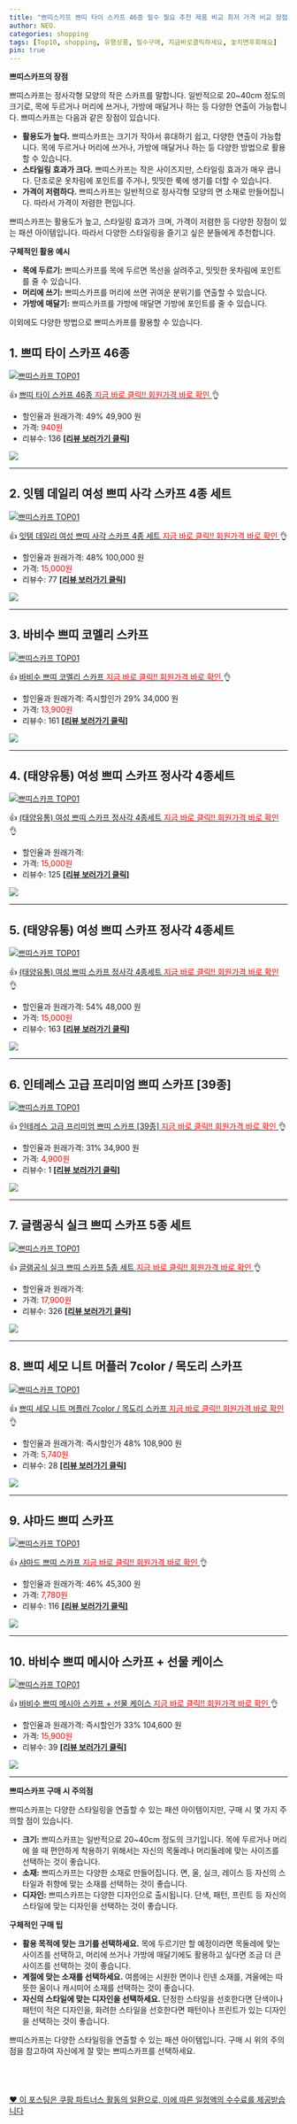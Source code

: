 ```yaml
---
title: "쁘띠스카프 쁘띠 타이 스카프 46종 필수 필요 추천 제품 비교 최저 가격 비교 장점 구매 후기 구매평"
author: NEO.
categories: shopping
tags: [Top10, shopping, 유행상품, 필수구매, 지금바로클릭하세요, 놓치면후회해요]
pin: true
---
```

**쁘띠스카프의 장점**

쁘띠스카프는 정사각형 모양의 작은 스카프를 말합니다. 일반적으로 20~40cm 정도의 크기로, 목에 두르거나 머리에 쓰거나, 가방에 매달거나 하는 등 다양한 연출이 가능합니다. 쁘띠스카프는 다음과 같은 장점이 있습니다.

* **활용도가 높다.** 쁘띠스카프는 크기가 작아서 휴대하기 쉽고, 다양한 연출이 가능합니다. 목에 두르거나 머리에 쓰거나, 가방에 매달거나 하는 등 다양한 방법으로 활용할 수 있습니다.
* **스타일링 효과가 크다.** 쁘띠스카프는 작은 사이즈지만, 스타일링 효과가 매우 큽니다. 단조로운 옷차림에 포인트를 주거나, 밋밋한 룩에 생기를 더할 수 있습니다.
* **가격이 저렴하다.** 쁘띠스카프는 일반적으로 정사각형 모양의 면 소재로 만들어집니다. 따라서 가격이 저렴한 편입니다.

쁘띠스카프는 활용도가 높고, 스타일링 효과가 크며, 가격이 저렴한 등 다양한 장점이 있는 패션 아이템입니다. 따라서 다양한 스타일링을 즐기고 싶은 분들에게 추천합니다.

**구체적인 활용 예시**

* **목에 두르기:** 쁘띠스카프를 목에 두르면 목선을 살려주고, 밋밋한 옷차림에 포인트를 줄 수 있습니다.
* **머리에 쓰기:** 쁘띠스카프를 머리에 쓰면 귀여운 분위기를 연출할 수 있습니다.
* **가방에 매달기:** 쁘띠스카프를 가방에 매달면 가방에 포인트를 줄 수 있습니다.

이외에도 다양한 방법으로 쁘띠스카프를 활용할 수 있습니다.

   

## 1. 쁘띠 타이 스카프 46종

[![쁘띠스카프 TOP01](https://thumbnail7.coupangcdn.com/thumbnails/remote/490x490ex/image/vendor_inventory/51f6/934b35a5eb7fa15bfa321a16c6e890769d2a43691f695664243046a66b82.jpg)](https://link.coupang.com/re/AFFSDP?lptag=AF3617701&subid=GithubCoopas&pageKey=1142238751&traceid=V0-153&itemId=2113539711&vendorItemId=78160245744)


👍 [쁘띠 타이 스카프 46종 <font color=red> 지금 바로 클릭!! 회원가격 바로 확인 </font> ](https://link.coupang.com/re/AFFSDP?lptag=AF3617701&subid=GithubCoopas&pageKey=1142238751&traceid=V0-153&itemId=2113539711&vendorItemId=78160245744) 👌 


- 할인율과 원래가격: 49%  49,900   원
- 가격: <span style='color:red'>940원</span>
- 리뷰수: 136  [**[리뷰 보러가기 클릭]**](https://link.coupang.com/re/AFFSDP?lptag=AF3617701&subid=GithubCoopas&pageKey=1142238751&traceid=V0-153&itemId=2113539711&vendorItemId=78160245744)

[![](/discount_price.png)](https://link.coupang.com/re/AFFSDP?lptag=AF3617701&subid=GithubCoopas&pageKey=1142238751&traceid=V0-153&itemId=2113539711&vendorItemId=78160245744)

---


   

## 2. 잇템 데일리 여성 쁘띠 사각 스카프 4종 세트

[![쁘띠스카프 TOP01](https://thumbnail9.coupangcdn.com/thumbnails/remote/490x490ex/image/vendor_inventory/676a/1a92c63c89b5cda69164ff8a84d8efc2abe3d35fa4b60a28476f3cdbe02c.jpg)](https://link.coupang.com/re/AFFSDP?lptag=AF3617701&subid=GithubCoopas&pageKey=7192317158&traceid=V0-153&itemId=18161926731&vendorItemId=85354032858)


👍 [잇템 데일리 여성 쁘띠 사각 스카프 4종 세트 <font color=red> 지금 바로 클릭!! 회원가격 바로 확인 </font> ](https://link.coupang.com/re/AFFSDP?lptag=AF3617701&subid=GithubCoopas&pageKey=7192317158&traceid=V0-153&itemId=18161926731&vendorItemId=85354032858) 👌 


- 할인율과 원래가격: 48%  100,000   원
- 가격: <span style='color:red'>15,000원</span>
- 리뷰수: 77  [**[리뷰 보러가기 클릭]**](https://link.coupang.com/re/AFFSDP?lptag=AF3617701&subid=GithubCoopas&pageKey=7192317158&traceid=V0-153&itemId=18161926731&vendorItemId=85354032858)

[![](/discount_price.png)](https://link.coupang.com/re/AFFSDP?lptag=AF3617701&subid=GithubCoopas&pageKey=7192317158&traceid=V0-153&itemId=18161926731&vendorItemId=85354032858)

---


   

## 3. 바비수 쁘띠 코멜리 스카프

[![쁘띠스카프 TOP01](https://thumbnail6.coupangcdn.com/thumbnails/remote/490x490ex/image/rs_quotation_api/zeorlbmt/aa2a2614db3c4df583580ff591dfe21a.jpg)](https://link.coupang.com/re/AFFSDP?lptag=AF3617701&subid=GithubCoopas&pageKey=6773957904&traceid=V0-153&itemId=15912285730&vendorItemId=83119786615)


👍 [바비수 쁘띠 코멜리 스카프 <font color=red> 지금 바로 클릭!! 회원가격 바로 확인 </font> ](https://link.coupang.com/re/AFFSDP?lptag=AF3617701&subid=GithubCoopas&pageKey=6773957904&traceid=V0-153&itemId=15912285730&vendorItemId=83119786615) 👌 


- 할인율과 원래가격: 즉시할인가 29%  34,000   원
- 가격: <span style='color:red'>13,900원</span>
- 리뷰수: 161  [**[리뷰 보러가기 클릭]**](https://link.coupang.com/re/AFFSDP?lptag=AF3617701&subid=GithubCoopas&pageKey=6773957904&traceid=V0-153&itemId=15912285730&vendorItemId=83119786615)

[![](/discount_price.png)](https://link.coupang.com/re/AFFSDP?lptag=AF3617701&subid=GithubCoopas&pageKey=6773957904&traceid=V0-153&itemId=15912285730&vendorItemId=83119786615)

---


   

## 4. (태양유통) 여성 쁘띠 스카프 정사각 4종세트

[![쁘띠스카프 TOP01](https://thumbnail8.coupangcdn.com/thumbnails/remote/490x490ex/image/vendor_inventory/9490/684dbcbf82caafaf173b74fbd3ebe9fe5a3adfd9d470bb9a0e49eb1d793a.jpg)](https://link.coupang.com/re/AFFSDP?lptag=AF3617701&subid=GithubCoopas&pageKey=7187946028&traceid=V0-153&itemId=18142050056&vendorItemId=85355114019)


👍 [(태양유통) 여성 쁘띠 스카프 정사각 4종세트 <font color=red> 지금 바로 클릭!! 회원가격 바로 확인 </font> ](https://link.coupang.com/re/AFFSDP?lptag=AF3617701&subid=GithubCoopas&pageKey=7187946028&traceid=V0-153&itemId=18142050056&vendorItemId=85355114019) 👌 


- 할인율과 원래가격: 
- 가격: <span style='color:red'>15,000원</span>
- 리뷰수: 125  [**[리뷰 보러가기 클릭]**](https://link.coupang.com/re/AFFSDP?lptag=AF3617701&subid=GithubCoopas&pageKey=7187946028&traceid=V0-153&itemId=18142050056&vendorItemId=85355114019)

[![](/discount_price.png)](https://link.coupang.com/re/AFFSDP?lptag=AF3617701&subid=GithubCoopas&pageKey=7187946028&traceid=V0-153&itemId=18142050056&vendorItemId=85355114019)

---


   

## 5. (태양유통) 여성 쁘띠 스카프 정사각 4종세트

[![쁘띠스카프 TOP01](https://thumbnail8.coupangcdn.com/thumbnails/remote/490x490ex/image/vendor_inventory/9490/684dbcbf82caafaf173b74fbd3ebe9fe5a3adfd9d470bb9a0e49eb1d793a.jpg)](https://link.coupang.com/re/AFFSDP?lptag=AF3617701&subid=GithubCoopas&pageKey=7187946028&traceid=V0-153&itemId=18142050056&vendorItemId=85355114019)


👍 [(태양유통) 여성 쁘띠 스카프 정사각 4종세트 <font color=red> 지금 바로 클릭!! 회원가격 바로 확인 </font> ](https://link.coupang.com/re/AFFSDP?lptag=AF3617701&subid=GithubCoopas&pageKey=7187946028&traceid=V0-153&itemId=18142050056&vendorItemId=85355114019) 👌 


- 할인율과 원래가격: 54%  48,000   원
- 가격: <span style='color:red'>15,000원</span>
- 리뷰수: 163  [**[리뷰 보러가기 클릭]**](https://link.coupang.com/re/AFFSDP?lptag=AF3617701&subid=GithubCoopas&pageKey=7187946028&traceid=V0-153&itemId=18142050056&vendorItemId=85355114019)

[![](/discount_price.png)](https://link.coupang.com/re/AFFSDP?lptag=AF3617701&subid=GithubCoopas&pageKey=7187946028&traceid=V0-153&itemId=18142050056&vendorItemId=85355114019)

---


   

## 6. 인테레스 고급 프리미엄 쁘띠 스카프 [39종]

[![쁘띠스카프 TOP01](https://thumbnail9.coupangcdn.com/thumbnails/remote/490x490ex/image/vendor_inventory/e4d6/b3e6988bfbf5970bd7ab5b62d64421e7d154f16486574603455ce10e4336.jpg)](https://link.coupang.com/re/AFFSDP?lptag=AF3617701&subid=GithubCoopas&pageKey=7366094739&traceid=V0-153&itemId=18989509816&vendorItemId=86114746420)


👍 [인테레스 고급 프리미엄 쁘띠 스카프 [39종] <font color=red> 지금 바로 클릭!! 회원가격 바로 확인 </font> ](https://link.coupang.com/re/AFFSDP?lptag=AF3617701&subid=GithubCoopas&pageKey=7366094739&traceid=V0-153&itemId=18989509816&vendorItemId=86114746420) 👌 


- 할인율과 원래가격: 31%  34,900   원
- 가격: <span style='color:red'>4,900원</span>
- 리뷰수: 1  [**[리뷰 보러가기 클릭]**](https://link.coupang.com/re/AFFSDP?lptag=AF3617701&subid=GithubCoopas&pageKey=7366094739&traceid=V0-153&itemId=18989509816&vendorItemId=86114746420)

[![](/discount_price.png)](https://link.coupang.com/re/AFFSDP?lptag=AF3617701&subid=GithubCoopas&pageKey=7366094739&traceid=V0-153&itemId=18989509816&vendorItemId=86114746420)

---


   

## 7. 글램공식 실크 쁘띠 스카프 5종 세트

[![쁘띠스카프 TOP01](https://thumbnail10.coupangcdn.com/thumbnails/remote/490x490ex/image/vendor_inventory/a34f/694905fe9cab28f59ce516d522cda16c2846fb37732a7bbcb1798b58ac31.JPG)](https://link.coupang.com/re/AFFSDP?lptag=AF3617701&subid=GithubCoopas&pageKey=6756488735&traceid=V0-153&itemId=15820196014&vendorItemId=83032500937)


👍 [글램공식 실크 쁘띠 스카프 5종 세트 <font color=red> 지금 바로 클릭!! 회원가격 바로 확인 </font> ](https://link.coupang.com/re/AFFSDP?lptag=AF3617701&subid=GithubCoopas&pageKey=6756488735&traceid=V0-153&itemId=15820196014&vendorItemId=83032500937) 👌 


- 할인율과 원래가격: 
- 가격: <span style='color:red'>17,900원</span>
- 리뷰수: 326  [**[리뷰 보러가기 클릭]**](https://link.coupang.com/re/AFFSDP?lptag=AF3617701&subid=GithubCoopas&pageKey=6756488735&traceid=V0-153&itemId=15820196014&vendorItemId=83032500937)

[![](/discount_price.png)](https://link.coupang.com/re/AFFSDP?lptag=AF3617701&subid=GithubCoopas&pageKey=6756488735&traceid=V0-153&itemId=15820196014&vendorItemId=83032500937)

---


   

## 8. 쁘띠 세모 니트 머플러 7color / 목도리 스카프

[![쁘띠스카프 TOP01](https://thumbnail8.coupangcdn.com/thumbnails/remote/490x490ex/image/vendor_inventory/8256/734343fd2f6319eef03fa6f917ad66c0368ce82276449044c04e54ce1405.jpg)](https://link.coupang.com/re/AFFSDP?lptag=AF3617701&subid=GithubCoopas&pageKey=6157561628&traceid=V0-153&itemId=16284076407&vendorItemId=87623933918)


👍 [쁘띠 세모 니트 머플러 7color / 목도리 스카프 <font color=red> 지금 바로 클릭!! 회원가격 바로 확인 </font> ](https://link.coupang.com/re/AFFSDP?lptag=AF3617701&subid=GithubCoopas&pageKey=6157561628&traceid=V0-153&itemId=16284076407&vendorItemId=87623933918) 👌 


- 할인율과 원래가격: 즉시할인가 48%  108,900   원
- 가격: <span style='color:red'>5,740원</span>
- 리뷰수: 28  [**[리뷰 보러가기 클릭]**](https://link.coupang.com/re/AFFSDP?lptag=AF3617701&subid=GithubCoopas&pageKey=6157561628&traceid=V0-153&itemId=16284076407&vendorItemId=87623933918)

[![](/discount_price.png)](https://link.coupang.com/re/AFFSDP?lptag=AF3617701&subid=GithubCoopas&pageKey=6157561628&traceid=V0-153&itemId=16284076407&vendorItemId=87623933918)

---


   

## 9. 샤마드 쁘띠 스카프

[![쁘띠스카프 TOP01](https://thumbnail9.coupangcdn.com/thumbnails/remote/490x490ex/image/rs_quotation_api/wcuolut8/c5ae9dc05b804f8182fa90d58c6ed8e7.jpg)](https://link.coupang.com/re/AFFSDP?lptag=AF3617701&subid=GithubCoopas&pageKey=7503490704&traceid=V0-153&itemId=19646055879&vendorItemId=86752158502)


👍 [샤마드 쁘띠 스카프 <font color=red> 지금 바로 클릭!! 회원가격 바로 확인 </font> ](https://link.coupang.com/re/AFFSDP?lptag=AF3617701&subid=GithubCoopas&pageKey=7503490704&traceid=V0-153&itemId=19646055879&vendorItemId=86752158502) 👌 


- 할인율과 원래가격: 46%  45,300   원
- 가격: <span style='color:red'>7,780원</span>
- 리뷰수: 116  [**[리뷰 보러가기 클릭]**](https://link.coupang.com/re/AFFSDP?lptag=AF3617701&subid=GithubCoopas&pageKey=7503490704&traceid=V0-153&itemId=19646055879&vendorItemId=86752158502)

[![](/discount_price.png)](https://link.coupang.com/re/AFFSDP?lptag=AF3617701&subid=GithubCoopas&pageKey=7503490704&traceid=V0-153&itemId=19646055879&vendorItemId=86752158502)

---


   

## 10. 바비수 쁘띠 메시아 스카프 + 선물 케이스

[![쁘띠스카프 TOP01](https://thumbnail10.coupangcdn.com/thumbnails/remote/490x490ex/image/retail/images/1479613069281727-0468d190-2564-4db1-ae11-8d36fa5fe674.jpg)](https://link.coupang.com/re/AFFSDP?lptag=AF3617701&subid=GithubCoopas&pageKey=1309817635&traceid=V0-153&itemId=2326347446&vendorItemId=70322977733)


👍 [바비수 쁘띠 메시아 스카프 + 선물 케이스 <font color=red> 지금 바로 클릭!! 회원가격 바로 확인 </font> ](https://link.coupang.com/re/AFFSDP?lptag=AF3617701&subid=GithubCoopas&pageKey=1309817635&traceid=V0-153&itemId=2326347446&vendorItemId=70322977733) 👌 


- 할인율과 원래가격: 즉시할인가 33%  104,600   원
- 가격: <span style='color:red'>15,900원</span>
- 리뷰수: 39  [**[리뷰 보러가기 클릭]**](https://link.coupang.com/re/AFFSDP?lptag=AF3617701&subid=GithubCoopas&pageKey=1309817635&traceid=V0-153&itemId=2326347446&vendorItemId=70322977733)

[![](/discount_price.png)](https://link.coupang.com/re/AFFSDP?lptag=AF3617701&subid=GithubCoopas&pageKey=1309817635&traceid=V0-153&itemId=2326347446&vendorItemId=70322977733)

---
**쁘띠스카프 구매 시 주의점**

쁘띠스카프는 다양한 스타일링을 연출할 수 있는 패션 아이템이지만, 구매 시 몇 가지 주의할 점이 있습니다.

* **크기:** 쁘띠스카프는 일반적으로 20~40cm 정도의 크기입니다. 목에 두르거나 머리에 쓸 때 편안하게 착용하기 위해서는 자신의 목둘레나 머리둘레에 맞는 사이즈를 선택하는 것이 좋습니다.
* **소재:** 쁘띠스카프는 다양한 소재로 만들어집니다. 면, 울, 실크, 레이스 등 자신의 스타일과 취향에 맞는 소재를 선택하는 것이 좋습니다.
* **디자인:** 쁘띠스카프는 다양한 디자인으로 출시됩니다. 단색, 패턴, 프린트 등 자신의 스타일에 맞는 디자인을 선택하는 것이 좋습니다.

**구체적인 구매 팁**

* **활용 목적에 맞는 크기를 선택하세요.** 목에 두르기만 할 예정이라면 목둘레에 맞는 사이즈를 선택하고, 머리에 쓰거나 가방에 매달기에도 활용하고 싶다면 조금 더 큰 사이즈를 선택하는 것이 좋습니다.
* **계절에 맞는 소재를 선택하세요.** 여름에는 시원한 면이나 린넨 소재를, 겨울에는 따뜻한 울이나 캐시미어 소재를 선택하는 것이 좋습니다.
* **자신의 스타일에 맞는 디자인을 선택하세요.** 단정한 스타일을 선호한다면 단색이나 패턴이 적은 디자인을, 화려한 스타일을 선호한다면 패턴이나 프린트가 있는 디자인을 선택하는 것이 좋습니다.

쁘띠스카프는 다양한 스타일링을 연출할 수 있는 패션 아이템입니다. 구매 시 위의 주의점을 참고하여 자신에게 잘 맞는 쁘띠스카프를 선택하세요.<br><br><br><br><br> [ ❤  이 포스팅은 쿠팡 파트너스 활동의 일환으로, 이에 따른 일정액의 수수료를 제공받습니다](https://link.coupang.com/a/bcEFyh)